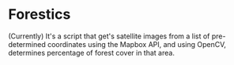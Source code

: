 # Forestics
(Currently) It's a script that get's satellite images from a list of pre-determined coordinates using the Mapbox API, and using OpenCV, determines percentage of forest cover in that area.
